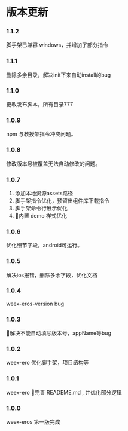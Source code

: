 # 版本更新

### 1.1.2
脚手架已兼容 windows，并增加了部分指令

### 1.1.1
删除多余目录，解决init下来自动install的bug

### 1.1.0
更改发布脚本，所有目录777

### 1.0.9
npm 与教授架指令冲突问题。

### 1.0.8
修改版本号被覆盖无法自动修改的问题。

### 1.0.7
1. 添加本地资源assets路径
2. 脚手架指令优化，预留出组件库下载指令
3. 脚手架命令行展示优化
4. 内置 demo 样式优化

### 1.0.6
优化细节字段，android可运行。

### 1.0.5
解决ios报错，删除多余字段，优化文档

### 1.0.4
weex-eros-version bug

### 1.0.3
解决不能自动填写版本号，appName等bug

### 1.0.2
weex-ero 优化脚手架，项目结构等

### 1.0.1
weex-ero 完善 READEME.md , 并优化部分逻辑

### 1.0.0
weex-eros 第一版完成


